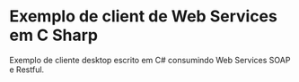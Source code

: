 ﻿# Exemplo de client de Web Services em C Sharp

Exemplo de cliente desktop escrito em C# consumindo Web Services SOAP e Restful.